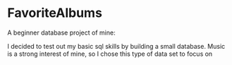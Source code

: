 # FavoriteAlbums
A beginner database project of mine:

I decided to test out my basic sql skills by building a small database. Music is a strong interest of mine, so I chose this type of data set to focus on

